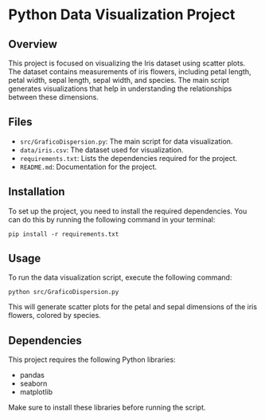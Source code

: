 # Python Data Visualization Project

## Overview
This project is focused on visualizing the Iris dataset using scatter plots. The dataset contains measurements of iris flowers, including petal length, petal width, sepal length, sepal width, and species. The main script generates visualizations that help in understanding the relationships between these dimensions.

## Files
- `src/GraficoDispersion.py`: The main script for data visualization.
- `data/iris.csv`: The dataset used for visualization.
- `requirements.txt`: Lists the dependencies required for the project.
- `README.md`: Documentation for the project.

## Installation
To set up the project, you need to install the required dependencies. You can do this by running the following command in your terminal:

```
pip install -r requirements.txt
```

## Usage
To run the data visualization script, execute the following command:

```
python src/GraficoDispersion.py
```

This will generate scatter plots for the petal and sepal dimensions of the iris flowers, colored by species.

## Dependencies
This project requires the following Python libraries:
- pandas
- seaborn
- matplotlib

Make sure to install these libraries before running the script.